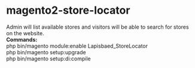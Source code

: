 # magento2-store-locator
Admin will list available stores and visitors will be able to search for stores on the website.<br>
<strong>Commands:</strong> <br>
php bin/magento module:enable Lapisbaed_StoreLocator<br>
php bin/magento setup:upgrade<br>
php bin/magento setup:di:compile<br>

